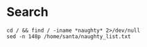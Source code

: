 # Search

```
cd / && find / -iname *naughty* 2>/dev/null
sed -n 148p /home/santa/naughty_list.txt 
```
